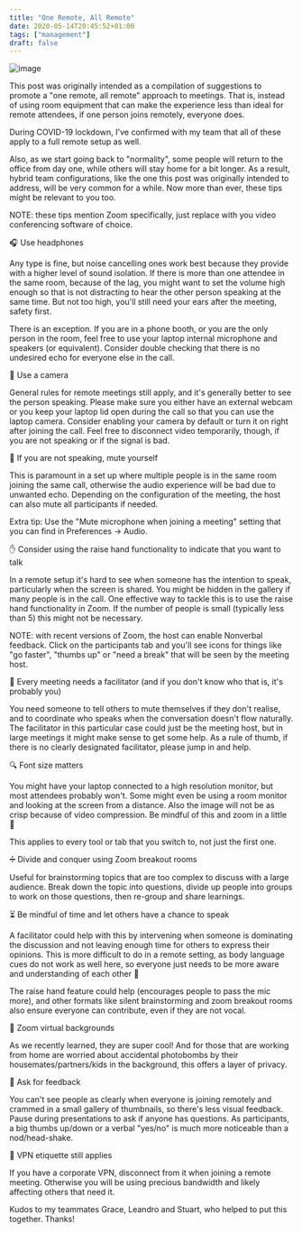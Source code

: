 ```yaml
---
title: "One Remote, All Remote"
date: 2020-05-14T20:45:52+01:00
tags: ["management"]
draft: false
---
```


![image](/images/one-remote-all-remote.png)

This post was originally intended as a compilation of suggestions to promote a "one remote, all remote" approach to meetings. That is, instead of using room equipment that can make the experience less than ideal for remote attendees, if one person joins remotely, everyone does.

During COVID-19 lockdown, I've confirmed with my team that all of these apply to a full remote setup as well.

Also, as we start going back to "normality", some people will return to the office from day one, while others will stay home for a bit longer. As a result, hybrid team configurations, like the one this post was originally intended to address, will be very common for a while. Now more than ever, these tips might be relevant to you too.

<!--more-->

NOTE: these tips mention Zoom specifically, just replace with you video conferencing software of choice.

🎧 Use headphones

Any type is fine, but noise cancelling ones work best because they provide with a higher level of sound isolation. If there is more than one attendee in the same room, because of the lag, you might want to set the volume high enough so that is not distracting to hear the other person speaking at the same time. But not too high, you'll still need your ears after the meeting, safety first.

There is an exception. If you are in a phone booth, or you are the only person in the room, feel free to use your laptop internal microphone and speakers (or equivalent). Consider double checking that there is no undesired echo for everyone else in the call.

🎥 Use a camera

General rules for remote meetings still apply, and it's generally better to see the person speaking. Please make sure you either have an external webcam or you keep your laptop lid open during the call so that you can use the laptop camera. Consider enabling your camera by default or turn it on right after joining the call. Feel free to disconnect video temporarily, though, if you are not speaking or if the signal is bad.

🙊 If you are not speaking, mute yourself

This is paramount in a set up where multiple people is in the same room joining the same call, otherwise the audio experience will be bad due to unwanted echo. Depending on the configuration of the meeting, the host can also mute all participants if needed.

Extra tip: Use the "Mute microphone when joining a meeting" setting that you can find in Preferences → Audio.

✋ Consider using the raise hand functionality to indicate that you want to talk

In a remote setup it's hard to see when someone has the intention to speak, particularly when the screen is shared. You might be hidden in the gallery if many people is in the call. One effective way to tackle this is to use the raise hand functionality in Zoom. If the number of people is small (typically less than 5) this might not be necessary.

NOTE: with recent versions of Zoom, the host can enable Nonverbal feedback. Click on the participants tab and you'll see icons for things like "go faster", "thumbs up" or "need a break" that will be seen by the meeting host.

🙋 Every meeting needs a facilitator (and if you don't know who that is, it's probably you)

You need someone to tell others to mute themselves if they don't realise, and to coordinate who speaks when the conversation doesn't flow naturally. The facilitator in this particular case could just be the meeting host, but in large meetings it might make sense to get some help. As a rule of thumb, if there is no clearly designated facilitator, please jump in and help.

🔍 Font size matters

You might have your laptop connected to a high resolution monitor, but most attendees probably won't. Some might even be using a room monitor and looking at the screen from a distance. Also the image will not be as crisp because of video compression. Be mindful of this and zoom in a little 🙏

This applies to every tool or tab that you switch to, not just the first one.

➗ Divide and conquer using Zoom breakout rooms

Useful for brainstorming topics that are too complex to discuss with a large audience. Break down the topic into questions, divide up people into groups to work on those questions, then re-group and share learnings.

⏳ Be mindful of time and let others have a chance to speak

A facilitator could help with this by intervening when someone is dominating the discussion and not leaving enough time for others to express their opinions. This is more difficult to do in a remote setting, as body language cues do not work as well here, so everyone just needs to be more aware and understanding of each other 🙂

The raise hand feature could help (encourages people to pass the mic more), and other formats like silent brainstorming and zoom breakout rooms also ensure everyone can contribute, even if they are not vocal.

💚 Zoom virtual backgrounds

As we recently learned, they are super cool! And for those that are working from home are worried about accidental photobombs by their housemates/partners/kids in the background, this offers a layer of privacy.

🔁 Ask for feedback

You can't see people as clearly when everyone is joining remotely and crammed in a small gallery of thumbnails, so there's less visual feedback. Pause during presentations to ask if anyone has questions. As participants, a big thumbs up/down or a verbal "yes/no" is much more noticeable than a nod/head-shake.

👔 VPN etiquette still applies

If you have a corporate VPN, disconnect from it when joining a remote meeting. Otherwise you will be using precious bandwidth and likely affecting others that need it.

Kudos to my teammates Grace, Leandro and Stuart, who helped to put this together. Thanks!